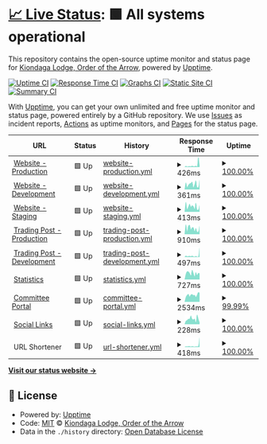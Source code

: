 # [📈 Live Status](https://status.kiondaga.org): <!--live status--> **🟩 All systems operational**

This repository contains the open-source uptime monitor and status page for [Kiondaga Lodge, Order of the Arrow](https://kiondaga.org), powered by [Upptime](https://github.com/upptime/upptime).

[![Uptime CI](https://github.com/kiondaga/status/workflows/Uptime%20CI/badge.svg)](https://github.com/kiondaga/status/actions?query=workflow%3A%22Uptime+CI%22)
[![Response Time CI](https://github.com/kiondaga/status/workflows/Response%20Time%20CI/badge.svg)](https://github.com/kiondaga/status/actions?query=workflow%3A%22Response+Time+CI%22)
[![Graphs CI](https://github.com/kiondaga/status/workflows/Graphs%20CI/badge.svg)](https://github.com/kiondaga/status/actions?query=workflow%3A%22Graphs+CI%22)
[![Static Site CI](https://github.com/kiondaga/status/workflows/Static%20Site%20CI/badge.svg)](https://github.com/kiondaga/status/actions?query=workflow%3A%22Static+Site+CI%22)
[![Summary CI](https://github.com/kiondaga/status/workflows/Summary%20CI/badge.svg)](https://github.com/kiondaga/status/actions?query=workflow%3A%22Summary+CI%22)

With [Upptime](https://upptime.js.org), you can get your own unlimited and free uptime monitor and status page, powered entirely by a GitHub repository. We use [Issues](https://github.com/kiondaga/status/issues) as incident reports, [Actions](https://github.com/kiondaga/status/actions) as uptime monitors, and [Pages](https://status.kiondaga.org) for the status page.

<!--start: status pages-->
<!-- This summary is generated by Upptime (https://github.com/upptime/upptime) -->
<!-- Do not edit this manually, your changes will be overwritten -->
<!-- prettier-ignore -->
| URL | Status | History | Response Time | Uptime |
| --- | ------ | ------- | ------------- | ------ |
| <img alt="" src="https://icons.duckduckgo.com/ip3/kiondaga.org.ico" height="13"> [Website - Production](https://kiondaga.org) | 🟩 Up | [website-production.yml](https://github.com/kiondaga/status/commits/HEAD/history/website-production.yml) | <details><summary><img alt="Response time graph" src="./graphs/website-production/response-time-week.png" height="20"> 426ms</summary><br><a href="https://status.kiondaga.org/history/website-production"><img alt="Response time 416" src="https://img.shields.io/endpoint?url=https%3A%2F%2Fraw.githubusercontent.com%2Fkiondaga%2Fstatus%2FHEAD%2Fapi%2Fwebsite-production%2Fresponse-time.json"></a><br><a href="https://status.kiondaga.org/history/website-production"><img alt="24-hour response time 251" src="https://img.shields.io/endpoint?url=https%3A%2F%2Fraw.githubusercontent.com%2Fkiondaga%2Fstatus%2FHEAD%2Fapi%2Fwebsite-production%2Fresponse-time-day.json"></a><br><a href="https://status.kiondaga.org/history/website-production"><img alt="7-day response time 426" src="https://img.shields.io/endpoint?url=https%3A%2F%2Fraw.githubusercontent.com%2Fkiondaga%2Fstatus%2FHEAD%2Fapi%2Fwebsite-production%2Fresponse-time-week.json"></a><br><a href="https://status.kiondaga.org/history/website-production"><img alt="30-day response time 416" src="https://img.shields.io/endpoint?url=https%3A%2F%2Fraw.githubusercontent.com%2Fkiondaga%2Fstatus%2FHEAD%2Fapi%2Fwebsite-production%2Fresponse-time-month.json"></a><br><a href="https://status.kiondaga.org/history/website-production"><img alt="1-year response time 416" src="https://img.shields.io/endpoint?url=https%3A%2F%2Fraw.githubusercontent.com%2Fkiondaga%2Fstatus%2FHEAD%2Fapi%2Fwebsite-production%2Fresponse-time-year.json"></a></details> | <details><summary><a href="https://status.kiondaga.org/history/website-production">100.00%</a></summary><a href="https://status.kiondaga.org/history/website-production"><img alt="All-time uptime 99.92%" src="https://img.shields.io/endpoint?url=https%3A%2F%2Fraw.githubusercontent.com%2Fkiondaga%2Fstatus%2FHEAD%2Fapi%2Fwebsite-production%2Fuptime.json"></a><br><a href="https://status.kiondaga.org/history/website-production"><img alt="24-hour uptime 100.00%" src="https://img.shields.io/endpoint?url=https%3A%2F%2Fraw.githubusercontent.com%2Fkiondaga%2Fstatus%2FHEAD%2Fapi%2Fwebsite-production%2Fuptime-day.json"></a><br><a href="https://status.kiondaga.org/history/website-production"><img alt="7-day uptime 100.00%" src="https://img.shields.io/endpoint?url=https%3A%2F%2Fraw.githubusercontent.com%2Fkiondaga%2Fstatus%2FHEAD%2Fapi%2Fwebsite-production%2Fuptime-week.json"></a><br><a href="https://status.kiondaga.org/history/website-production"><img alt="30-day uptime 99.92%" src="https://img.shields.io/endpoint?url=https%3A%2F%2Fraw.githubusercontent.com%2Fkiondaga%2Fstatus%2FHEAD%2Fapi%2Fwebsite-production%2Fuptime-month.json"></a><br><a href="https://status.kiondaga.org/history/website-production"><img alt="1-year uptime 99.92%" src="https://img.shields.io/endpoint?url=https%3A%2F%2Fraw.githubusercontent.com%2Fkiondaga%2Fstatus%2FHEAD%2Fapi%2Fwebsite-production%2Fuptime-year.json"></a></details>
| <img alt="" src="https://icons.duckduckgo.com/ip3/dev.kiondaga.org.ico" height="13"> [Website - Development](https://dev.kiondaga.org) | 🟩 Up | [website-development.yml](https://github.com/kiondaga/status/commits/HEAD/history/website-development.yml) | <details><summary><img alt="Response time graph" src="./graphs/website-development/response-time-week.png" height="20"> 361ms</summary><br><a href="https://status.kiondaga.org/history/website-development"><img alt="Response time 270" src="https://img.shields.io/endpoint?url=https%3A%2F%2Fraw.githubusercontent.com%2Fkiondaga%2Fstatus%2FHEAD%2Fapi%2Fwebsite-development%2Fresponse-time.json"></a><br><a href="https://status.kiondaga.org/history/website-development"><img alt="24-hour response time 269" src="https://img.shields.io/endpoint?url=https%3A%2F%2Fraw.githubusercontent.com%2Fkiondaga%2Fstatus%2FHEAD%2Fapi%2Fwebsite-development%2Fresponse-time-day.json"></a><br><a href="https://status.kiondaga.org/history/website-development"><img alt="7-day response time 361" src="https://img.shields.io/endpoint?url=https%3A%2F%2Fraw.githubusercontent.com%2Fkiondaga%2Fstatus%2FHEAD%2Fapi%2Fwebsite-development%2Fresponse-time-week.json"></a><br><a href="https://status.kiondaga.org/history/website-development"><img alt="30-day response time 270" src="https://img.shields.io/endpoint?url=https%3A%2F%2Fraw.githubusercontent.com%2Fkiondaga%2Fstatus%2FHEAD%2Fapi%2Fwebsite-development%2Fresponse-time-month.json"></a><br><a href="https://status.kiondaga.org/history/website-development"><img alt="1-year response time 270" src="https://img.shields.io/endpoint?url=https%3A%2F%2Fraw.githubusercontent.com%2Fkiondaga%2Fstatus%2FHEAD%2Fapi%2Fwebsite-development%2Fresponse-time-year.json"></a></details> | <details><summary><a href="https://status.kiondaga.org/history/website-development">100.00%</a></summary><a href="https://status.kiondaga.org/history/website-development"><img alt="All-time uptime 100.00%" src="https://img.shields.io/endpoint?url=https%3A%2F%2Fraw.githubusercontent.com%2Fkiondaga%2Fstatus%2FHEAD%2Fapi%2Fwebsite-development%2Fuptime.json"></a><br><a href="https://status.kiondaga.org/history/website-development"><img alt="24-hour uptime 100.00%" src="https://img.shields.io/endpoint?url=https%3A%2F%2Fraw.githubusercontent.com%2Fkiondaga%2Fstatus%2FHEAD%2Fapi%2Fwebsite-development%2Fuptime-day.json"></a><br><a href="https://status.kiondaga.org/history/website-development"><img alt="7-day uptime 100.00%" src="https://img.shields.io/endpoint?url=https%3A%2F%2Fraw.githubusercontent.com%2Fkiondaga%2Fstatus%2FHEAD%2Fapi%2Fwebsite-development%2Fuptime-week.json"></a><br><a href="https://status.kiondaga.org/history/website-development"><img alt="30-day uptime 100.00%" src="https://img.shields.io/endpoint?url=https%3A%2F%2Fraw.githubusercontent.com%2Fkiondaga%2Fstatus%2FHEAD%2Fapi%2Fwebsite-development%2Fuptime-month.json"></a><br><a href="https://status.kiondaga.org/history/website-development"><img alt="1-year uptime 100.00%" src="https://img.shields.io/endpoint?url=https%3A%2F%2Fraw.githubusercontent.com%2Fkiondaga%2Fstatus%2FHEAD%2Fapi%2Fwebsite-development%2Fuptime-year.json"></a></details>
| <img alt="" src="https://icons.duckduckgo.com/ip3/stage.kiondaga.org.ico" height="13"> [Website - Staging](https://stage.kiondaga.org) | 🟩 Up | [website-staging.yml](https://github.com/kiondaga/status/commits/HEAD/history/website-staging.yml) | <details><summary><img alt="Response time graph" src="./graphs/website-staging/response-time-week.png" height="20"> 413ms</summary><br><a href="https://status.kiondaga.org/history/website-staging"><img alt="Response time 288" src="https://img.shields.io/endpoint?url=https%3A%2F%2Fraw.githubusercontent.com%2Fkiondaga%2Fstatus%2FHEAD%2Fapi%2Fwebsite-staging%2Fresponse-time.json"></a><br><a href="https://status.kiondaga.org/history/website-staging"><img alt="24-hour response time 114" src="https://img.shields.io/endpoint?url=https%3A%2F%2Fraw.githubusercontent.com%2Fkiondaga%2Fstatus%2FHEAD%2Fapi%2Fwebsite-staging%2Fresponse-time-day.json"></a><br><a href="https://status.kiondaga.org/history/website-staging"><img alt="7-day response time 413" src="https://img.shields.io/endpoint?url=https%3A%2F%2Fraw.githubusercontent.com%2Fkiondaga%2Fstatus%2FHEAD%2Fapi%2Fwebsite-staging%2Fresponse-time-week.json"></a><br><a href="https://status.kiondaga.org/history/website-staging"><img alt="30-day response time 288" src="https://img.shields.io/endpoint?url=https%3A%2F%2Fraw.githubusercontent.com%2Fkiondaga%2Fstatus%2FHEAD%2Fapi%2Fwebsite-staging%2Fresponse-time-month.json"></a><br><a href="https://status.kiondaga.org/history/website-staging"><img alt="1-year response time 288" src="https://img.shields.io/endpoint?url=https%3A%2F%2Fraw.githubusercontent.com%2Fkiondaga%2Fstatus%2FHEAD%2Fapi%2Fwebsite-staging%2Fresponse-time-year.json"></a></details> | <details><summary><a href="https://status.kiondaga.org/history/website-staging">100.00%</a></summary><a href="https://status.kiondaga.org/history/website-staging"><img alt="All-time uptime 99.92%" src="https://img.shields.io/endpoint?url=https%3A%2F%2Fraw.githubusercontent.com%2Fkiondaga%2Fstatus%2FHEAD%2Fapi%2Fwebsite-staging%2Fuptime.json"></a><br><a href="https://status.kiondaga.org/history/website-staging"><img alt="24-hour uptime 100.00%" src="https://img.shields.io/endpoint?url=https%3A%2F%2Fraw.githubusercontent.com%2Fkiondaga%2Fstatus%2FHEAD%2Fapi%2Fwebsite-staging%2Fuptime-day.json"></a><br><a href="https://status.kiondaga.org/history/website-staging"><img alt="7-day uptime 100.00%" src="https://img.shields.io/endpoint?url=https%3A%2F%2Fraw.githubusercontent.com%2Fkiondaga%2Fstatus%2FHEAD%2Fapi%2Fwebsite-staging%2Fuptime-week.json"></a><br><a href="https://status.kiondaga.org/history/website-staging"><img alt="30-day uptime 99.92%" src="https://img.shields.io/endpoint?url=https%3A%2F%2Fraw.githubusercontent.com%2Fkiondaga%2Fstatus%2FHEAD%2Fapi%2Fwebsite-staging%2Fuptime-month.json"></a><br><a href="https://status.kiondaga.org/history/website-staging"><img alt="1-year uptime 99.92%" src="https://img.shields.io/endpoint?url=https%3A%2F%2Fraw.githubusercontent.com%2Fkiondaga%2Fstatus%2FHEAD%2Fapi%2Fwebsite-staging%2Fuptime-year.json"></a></details>
| <img alt="" src="https://icons.duckduckgo.com/ip3/tradingpost.kiondaga.org.ico" height="13"> [Trading Post - Production](https://tradingpost.kiondaga.org) | 🟩 Up | [trading-post-production.yml](https://github.com/kiondaga/status/commits/HEAD/history/trading-post-production.yml) | <details><summary><img alt="Response time graph" src="./graphs/trading-post-production/response-time-week.png" height="20"> 910ms</summary><br><a href="https://status.kiondaga.org/history/trading-post-production"><img alt="Response time 385" src="https://img.shields.io/endpoint?url=https%3A%2F%2Fraw.githubusercontent.com%2Fkiondaga%2Fstatus%2FHEAD%2Fapi%2Ftrading-post-production%2Fresponse-time.json"></a><br><a href="https://status.kiondaga.org/history/trading-post-production"><img alt="24-hour response time 108" src="https://img.shields.io/endpoint?url=https%3A%2F%2Fraw.githubusercontent.com%2Fkiondaga%2Fstatus%2FHEAD%2Fapi%2Ftrading-post-production%2Fresponse-time-day.json"></a><br><a href="https://status.kiondaga.org/history/trading-post-production"><img alt="7-day response time 910" src="https://img.shields.io/endpoint?url=https%3A%2F%2Fraw.githubusercontent.com%2Fkiondaga%2Fstatus%2FHEAD%2Fapi%2Ftrading-post-production%2Fresponse-time-week.json"></a><br><a href="https://status.kiondaga.org/history/trading-post-production"><img alt="30-day response time 385" src="https://img.shields.io/endpoint?url=https%3A%2F%2Fraw.githubusercontent.com%2Fkiondaga%2Fstatus%2FHEAD%2Fapi%2Ftrading-post-production%2Fresponse-time-month.json"></a><br><a href="https://status.kiondaga.org/history/trading-post-production"><img alt="1-year response time 385" src="https://img.shields.io/endpoint?url=https%3A%2F%2Fraw.githubusercontent.com%2Fkiondaga%2Fstatus%2FHEAD%2Fapi%2Ftrading-post-production%2Fresponse-time-year.json"></a></details> | <details><summary><a href="https://status.kiondaga.org/history/trading-post-production">100.00%</a></summary><a href="https://status.kiondaga.org/history/trading-post-production"><img alt="All-time uptime 100.00%" src="https://img.shields.io/endpoint?url=https%3A%2F%2Fraw.githubusercontent.com%2Fkiondaga%2Fstatus%2FHEAD%2Fapi%2Ftrading-post-production%2Fuptime.json"></a><br><a href="https://status.kiondaga.org/history/trading-post-production"><img alt="24-hour uptime 100.00%" src="https://img.shields.io/endpoint?url=https%3A%2F%2Fraw.githubusercontent.com%2Fkiondaga%2Fstatus%2FHEAD%2Fapi%2Ftrading-post-production%2Fuptime-day.json"></a><br><a href="https://status.kiondaga.org/history/trading-post-production"><img alt="7-day uptime 100.00%" src="https://img.shields.io/endpoint?url=https%3A%2F%2Fraw.githubusercontent.com%2Fkiondaga%2Fstatus%2FHEAD%2Fapi%2Ftrading-post-production%2Fuptime-week.json"></a><br><a href="https://status.kiondaga.org/history/trading-post-production"><img alt="30-day uptime 100.00%" src="https://img.shields.io/endpoint?url=https%3A%2F%2Fraw.githubusercontent.com%2Fkiondaga%2Fstatus%2FHEAD%2Fapi%2Ftrading-post-production%2Fuptime-month.json"></a><br><a href="https://status.kiondaga.org/history/trading-post-production"><img alt="1-year uptime 100.00%" src="https://img.shields.io/endpoint?url=https%3A%2F%2Fraw.githubusercontent.com%2Fkiondaga%2Fstatus%2FHEAD%2Fapi%2Ftrading-post-production%2Fuptime-year.json"></a></details>
| <img alt="" src="https://icons.duckduckgo.com/ip3/dev.tradingpost.kiondaga.org.ico" height="13"> [Trading Post - Development](https://dev.tradingpost.kiondaga.org) | 🟩 Up | [trading-post-development.yml](https://github.com/kiondaga/status/commits/HEAD/history/trading-post-development.yml) | <details><summary><img alt="Response time graph" src="./graphs/trading-post-development/response-time-week.png" height="20"> 497ms</summary><br><a href="https://status.kiondaga.org/history/trading-post-development"><img alt="Response time 572" src="https://img.shields.io/endpoint?url=https%3A%2F%2Fraw.githubusercontent.com%2Fkiondaga%2Fstatus%2FHEAD%2Fapi%2Ftrading-post-development%2Fresponse-time.json"></a><br><a href="https://status.kiondaga.org/history/trading-post-development"><img alt="24-hour response time 153" src="https://img.shields.io/endpoint?url=https%3A%2F%2Fraw.githubusercontent.com%2Fkiondaga%2Fstatus%2FHEAD%2Fapi%2Ftrading-post-development%2Fresponse-time-day.json"></a><br><a href="https://status.kiondaga.org/history/trading-post-development"><img alt="7-day response time 497" src="https://img.shields.io/endpoint?url=https%3A%2F%2Fraw.githubusercontent.com%2Fkiondaga%2Fstatus%2FHEAD%2Fapi%2Ftrading-post-development%2Fresponse-time-week.json"></a><br><a href="https://status.kiondaga.org/history/trading-post-development"><img alt="30-day response time 572" src="https://img.shields.io/endpoint?url=https%3A%2F%2Fraw.githubusercontent.com%2Fkiondaga%2Fstatus%2FHEAD%2Fapi%2Ftrading-post-development%2Fresponse-time-month.json"></a><br><a href="https://status.kiondaga.org/history/trading-post-development"><img alt="1-year response time 572" src="https://img.shields.io/endpoint?url=https%3A%2F%2Fraw.githubusercontent.com%2Fkiondaga%2Fstatus%2FHEAD%2Fapi%2Ftrading-post-development%2Fresponse-time-year.json"></a></details> | <details><summary><a href="https://status.kiondaga.org/history/trading-post-development">100.00%</a></summary><a href="https://status.kiondaga.org/history/trading-post-development"><img alt="All-time uptime 100.00%" src="https://img.shields.io/endpoint?url=https%3A%2F%2Fraw.githubusercontent.com%2Fkiondaga%2Fstatus%2FHEAD%2Fapi%2Ftrading-post-development%2Fuptime.json"></a><br><a href="https://status.kiondaga.org/history/trading-post-development"><img alt="24-hour uptime 100.00%" src="https://img.shields.io/endpoint?url=https%3A%2F%2Fraw.githubusercontent.com%2Fkiondaga%2Fstatus%2FHEAD%2Fapi%2Ftrading-post-development%2Fuptime-day.json"></a><br><a href="https://status.kiondaga.org/history/trading-post-development"><img alt="7-day uptime 100.00%" src="https://img.shields.io/endpoint?url=https%3A%2F%2Fraw.githubusercontent.com%2Fkiondaga%2Fstatus%2FHEAD%2Fapi%2Ftrading-post-development%2Fuptime-week.json"></a><br><a href="https://status.kiondaga.org/history/trading-post-development"><img alt="30-day uptime 100.00%" src="https://img.shields.io/endpoint?url=https%3A%2F%2Fraw.githubusercontent.com%2Fkiondaga%2Fstatus%2FHEAD%2Fapi%2Ftrading-post-development%2Fuptime-month.json"></a><br><a href="https://status.kiondaga.org/history/trading-post-development"><img alt="1-year uptime 100.00%" src="https://img.shields.io/endpoint?url=https%3A%2F%2Fraw.githubusercontent.com%2Fkiondaga%2Fstatus%2FHEAD%2Fapi%2Ftrading-post-development%2Fuptime-year.json"></a></details>
| <img alt="" src="https://icons.duckduckgo.com/ip3/stats.kiondaga.org.ico" height="13"> [Statistics](https://stats.kiondaga.org) | 🟩 Up | [statistics.yml](https://github.com/kiondaga/status/commits/HEAD/history/statistics.yml) | <details><summary><img alt="Response time graph" src="./graphs/statistics/response-time-week.png" height="20"> 727ms</summary><br><a href="https://status.kiondaga.org/history/statistics"><img alt="Response time 619" src="https://img.shields.io/endpoint?url=https%3A%2F%2Fraw.githubusercontent.com%2Fkiondaga%2Fstatus%2FHEAD%2Fapi%2Fstatistics%2Fresponse-time.json"></a><br><a href="https://status.kiondaga.org/history/statistics"><img alt="24-hour response time 399" src="https://img.shields.io/endpoint?url=https%3A%2F%2Fraw.githubusercontent.com%2Fkiondaga%2Fstatus%2FHEAD%2Fapi%2Fstatistics%2Fresponse-time-day.json"></a><br><a href="https://status.kiondaga.org/history/statistics"><img alt="7-day response time 727" src="https://img.shields.io/endpoint?url=https%3A%2F%2Fraw.githubusercontent.com%2Fkiondaga%2Fstatus%2FHEAD%2Fapi%2Fstatistics%2Fresponse-time-week.json"></a><br><a href="https://status.kiondaga.org/history/statistics"><img alt="30-day response time 619" src="https://img.shields.io/endpoint?url=https%3A%2F%2Fraw.githubusercontent.com%2Fkiondaga%2Fstatus%2FHEAD%2Fapi%2Fstatistics%2Fresponse-time-month.json"></a><br><a href="https://status.kiondaga.org/history/statistics"><img alt="1-year response time 619" src="https://img.shields.io/endpoint?url=https%3A%2F%2Fraw.githubusercontent.com%2Fkiondaga%2Fstatus%2FHEAD%2Fapi%2Fstatistics%2Fresponse-time-year.json"></a></details> | <details><summary><a href="https://status.kiondaga.org/history/statistics">100.00%</a></summary><a href="https://status.kiondaga.org/history/statistics"><img alt="All-time uptime 99.85%" src="https://img.shields.io/endpoint?url=https%3A%2F%2Fraw.githubusercontent.com%2Fkiondaga%2Fstatus%2FHEAD%2Fapi%2Fstatistics%2Fuptime.json"></a><br><a href="https://status.kiondaga.org/history/statistics"><img alt="24-hour uptime 100.00%" src="https://img.shields.io/endpoint?url=https%3A%2F%2Fraw.githubusercontent.com%2Fkiondaga%2Fstatus%2FHEAD%2Fapi%2Fstatistics%2Fuptime-day.json"></a><br><a href="https://status.kiondaga.org/history/statistics"><img alt="7-day uptime 100.00%" src="https://img.shields.io/endpoint?url=https%3A%2F%2Fraw.githubusercontent.com%2Fkiondaga%2Fstatus%2FHEAD%2Fapi%2Fstatistics%2Fuptime-week.json"></a><br><a href="https://status.kiondaga.org/history/statistics"><img alt="30-day uptime 99.85%" src="https://img.shields.io/endpoint?url=https%3A%2F%2Fraw.githubusercontent.com%2Fkiondaga%2Fstatus%2FHEAD%2Fapi%2Fstatistics%2Fuptime-month.json"></a><br><a href="https://status.kiondaga.org/history/statistics"><img alt="1-year uptime 99.85%" src="https://img.shields.io/endpoint?url=https%3A%2F%2Fraw.githubusercontent.com%2Fkiondaga%2Fstatus%2FHEAD%2Fapi%2Fstatistics%2Fuptime-year.json"></a></details>
| <img alt="" src="https://icons.duckduckgo.com/ip3/portal.kiondaga.org.ico" height="13"> [Committee Portal](https://portal.kiondaga.org) | 🟩 Up | [committee-portal.yml](https://github.com/kiondaga/status/commits/HEAD/history/committee-portal.yml) | <details><summary><img alt="Response time graph" src="./graphs/committee-portal/response-time-week.png" height="20"> 2534ms</summary><br><a href="https://status.kiondaga.org/history/committee-portal"><img alt="Response time 1059" src="https://img.shields.io/endpoint?url=https%3A%2F%2Fraw.githubusercontent.com%2Fkiondaga%2Fstatus%2FHEAD%2Fapi%2Fcommittee-portal%2Fresponse-time.json"></a><br><a href="https://status.kiondaga.org/history/committee-portal"><img alt="24-hour response time 6942" src="https://img.shields.io/endpoint?url=https%3A%2F%2Fraw.githubusercontent.com%2Fkiondaga%2Fstatus%2FHEAD%2Fapi%2Fcommittee-portal%2Fresponse-time-day.json"></a><br><a href="https://status.kiondaga.org/history/committee-portal"><img alt="7-day response time 2534" src="https://img.shields.io/endpoint?url=https%3A%2F%2Fraw.githubusercontent.com%2Fkiondaga%2Fstatus%2FHEAD%2Fapi%2Fcommittee-portal%2Fresponse-time-week.json"></a><br><a href="https://status.kiondaga.org/history/committee-portal"><img alt="30-day response time 1059" src="https://img.shields.io/endpoint?url=https%3A%2F%2Fraw.githubusercontent.com%2Fkiondaga%2Fstatus%2FHEAD%2Fapi%2Fcommittee-portal%2Fresponse-time-month.json"></a><br><a href="https://status.kiondaga.org/history/committee-portal"><img alt="1-year response time 1059" src="https://img.shields.io/endpoint?url=https%3A%2F%2Fraw.githubusercontent.com%2Fkiondaga%2Fstatus%2FHEAD%2Fapi%2Fcommittee-portal%2Fresponse-time-year.json"></a></details> | <details><summary><a href="https://status.kiondaga.org/history/committee-portal">99.99%</a></summary><a href="https://status.kiondaga.org/history/committee-portal"><img alt="All-time uptime 99.99%" src="https://img.shields.io/endpoint?url=https%3A%2F%2Fraw.githubusercontent.com%2Fkiondaga%2Fstatus%2FHEAD%2Fapi%2Fcommittee-portal%2Fuptime.json"></a><br><a href="https://status.kiondaga.org/history/committee-portal"><img alt="24-hour uptime 99.91%" src="https://img.shields.io/endpoint?url=https%3A%2F%2Fraw.githubusercontent.com%2Fkiondaga%2Fstatus%2FHEAD%2Fapi%2Fcommittee-portal%2Fuptime-day.json"></a><br><a href="https://status.kiondaga.org/history/committee-portal"><img alt="7-day uptime 99.99%" src="https://img.shields.io/endpoint?url=https%3A%2F%2Fraw.githubusercontent.com%2Fkiondaga%2Fstatus%2FHEAD%2Fapi%2Fcommittee-portal%2Fuptime-week.json"></a><br><a href="https://status.kiondaga.org/history/committee-portal"><img alt="30-day uptime 99.99%" src="https://img.shields.io/endpoint?url=https%3A%2F%2Fraw.githubusercontent.com%2Fkiondaga%2Fstatus%2FHEAD%2Fapi%2Fcommittee-portal%2Fuptime-month.json"></a><br><a href="https://status.kiondaga.org/history/committee-portal"><img alt="1-year uptime 99.99%" src="https://img.shields.io/endpoint?url=https%3A%2F%2Fraw.githubusercontent.com%2Fkiondaga%2Fstatus%2FHEAD%2Fapi%2Fcommittee-portal%2Fuptime-year.json"></a></details>
| <img alt="" src="https://icons.duckduckgo.com/ip3/social.kiondaga.org.ico" height="13"> [Social Links](https://social.kiondaga.org) | 🟩 Up | [social-links.yml](https://github.com/kiondaga/status/commits/HEAD/history/social-links.yml) | <details><summary><img alt="Response time graph" src="./graphs/social-links/response-time-week.png" height="20"> 228ms</summary><br><a href="https://status.kiondaga.org/history/social-links"><img alt="Response time 172" src="https://img.shields.io/endpoint?url=https%3A%2F%2Fraw.githubusercontent.com%2Fkiondaga%2Fstatus%2FHEAD%2Fapi%2Fsocial-links%2Fresponse-time.json"></a><br><a href="https://status.kiondaga.org/history/social-links"><img alt="24-hour response time 177" src="https://img.shields.io/endpoint?url=https%3A%2F%2Fraw.githubusercontent.com%2Fkiondaga%2Fstatus%2FHEAD%2Fapi%2Fsocial-links%2Fresponse-time-day.json"></a><br><a href="https://status.kiondaga.org/history/social-links"><img alt="7-day response time 228" src="https://img.shields.io/endpoint?url=https%3A%2F%2Fraw.githubusercontent.com%2Fkiondaga%2Fstatus%2FHEAD%2Fapi%2Fsocial-links%2Fresponse-time-week.json"></a><br><a href="https://status.kiondaga.org/history/social-links"><img alt="30-day response time 172" src="https://img.shields.io/endpoint?url=https%3A%2F%2Fraw.githubusercontent.com%2Fkiondaga%2Fstatus%2FHEAD%2Fapi%2Fsocial-links%2Fresponse-time-month.json"></a><br><a href="https://status.kiondaga.org/history/social-links"><img alt="1-year response time 172" src="https://img.shields.io/endpoint?url=https%3A%2F%2Fraw.githubusercontent.com%2Fkiondaga%2Fstatus%2FHEAD%2Fapi%2Fsocial-links%2Fresponse-time-year.json"></a></details> | <details><summary><a href="https://status.kiondaga.org/history/social-links">100.00%</a></summary><a href="https://status.kiondaga.org/history/social-links"><img alt="All-time uptime 100.00%" src="https://img.shields.io/endpoint?url=https%3A%2F%2Fraw.githubusercontent.com%2Fkiondaga%2Fstatus%2FHEAD%2Fapi%2Fsocial-links%2Fuptime.json"></a><br><a href="https://status.kiondaga.org/history/social-links"><img alt="24-hour uptime 100.00%" src="https://img.shields.io/endpoint?url=https%3A%2F%2Fraw.githubusercontent.com%2Fkiondaga%2Fstatus%2FHEAD%2Fapi%2Fsocial-links%2Fuptime-day.json"></a><br><a href="https://status.kiondaga.org/history/social-links"><img alt="7-day uptime 100.00%" src="https://img.shields.io/endpoint?url=https%3A%2F%2Fraw.githubusercontent.com%2Fkiondaga%2Fstatus%2FHEAD%2Fapi%2Fsocial-links%2Fuptime-week.json"></a><br><a href="https://status.kiondaga.org/history/social-links"><img alt="30-day uptime 100.00%" src="https://img.shields.io/endpoint?url=https%3A%2F%2Fraw.githubusercontent.com%2Fkiondaga%2Fstatus%2FHEAD%2Fapi%2Fsocial-links%2Fuptime-month.json"></a><br><a href="https://status.kiondaga.org/history/social-links"><img alt="1-year uptime 100.00%" src="https://img.shields.io/endpoint?url=https%3A%2F%2Fraw.githubusercontent.com%2Fkiondaga%2Fstatus%2FHEAD%2Fapi%2Fsocial-links%2Fuptime-year.json"></a></details>
| <img alt="" src="https://kiondaga.org/wp-content/uploads/2021/05/cropped-OA_Trademark-10-180x180.png" height="13"> URL Shortener | 🟩 Up | [url-shortener.yml](https://github.com/kiondaga/status/commits/HEAD/history/url-shortener.yml) | <details><summary><img alt="Response time graph" src="./graphs/url-shortener/response-time-week.png" height="20"> 418ms</summary><br><a href="https://status.kiondaga.org/history/url-shortener"><img alt="Response time 526" src="https://img.shields.io/endpoint?url=https%3A%2F%2Fraw.githubusercontent.com%2Fkiondaga%2Fstatus%2FHEAD%2Fapi%2Furl-shortener%2Fresponse-time.json"></a><br><a href="https://status.kiondaga.org/history/url-shortener"><img alt="24-hour response time 235" src="https://img.shields.io/endpoint?url=https%3A%2F%2Fraw.githubusercontent.com%2Fkiondaga%2Fstatus%2FHEAD%2Fapi%2Furl-shortener%2Fresponse-time-day.json"></a><br><a href="https://status.kiondaga.org/history/url-shortener"><img alt="7-day response time 418" src="https://img.shields.io/endpoint?url=https%3A%2F%2Fraw.githubusercontent.com%2Fkiondaga%2Fstatus%2FHEAD%2Fapi%2Furl-shortener%2Fresponse-time-week.json"></a><br><a href="https://status.kiondaga.org/history/url-shortener"><img alt="30-day response time 526" src="https://img.shields.io/endpoint?url=https%3A%2F%2Fraw.githubusercontent.com%2Fkiondaga%2Fstatus%2FHEAD%2Fapi%2Furl-shortener%2Fresponse-time-month.json"></a><br><a href="https://status.kiondaga.org/history/url-shortener"><img alt="1-year response time 526" src="https://img.shields.io/endpoint?url=https%3A%2F%2Fraw.githubusercontent.com%2Fkiondaga%2Fstatus%2FHEAD%2Fapi%2Furl-shortener%2Fresponse-time-year.json"></a></details> | <details><summary><a href="https://status.kiondaga.org/history/url-shortener">100.00%</a></summary><a href="https://status.kiondaga.org/history/url-shortener"><img alt="All-time uptime 100.00%" src="https://img.shields.io/endpoint?url=https%3A%2F%2Fraw.githubusercontent.com%2Fkiondaga%2Fstatus%2FHEAD%2Fapi%2Furl-shortener%2Fuptime.json"></a><br><a href="https://status.kiondaga.org/history/url-shortener"><img alt="24-hour uptime 100.00%" src="https://img.shields.io/endpoint?url=https%3A%2F%2Fraw.githubusercontent.com%2Fkiondaga%2Fstatus%2FHEAD%2Fapi%2Furl-shortener%2Fuptime-day.json"></a><br><a href="https://status.kiondaga.org/history/url-shortener"><img alt="7-day uptime 100.00%" src="https://img.shields.io/endpoint?url=https%3A%2F%2Fraw.githubusercontent.com%2Fkiondaga%2Fstatus%2FHEAD%2Fapi%2Furl-shortener%2Fuptime-week.json"></a><br><a href="https://status.kiondaga.org/history/url-shortener"><img alt="30-day uptime 100.00%" src="https://img.shields.io/endpoint?url=https%3A%2F%2Fraw.githubusercontent.com%2Fkiondaga%2Fstatus%2FHEAD%2Fapi%2Furl-shortener%2Fuptime-month.json"></a><br><a href="https://status.kiondaga.org/history/url-shortener"><img alt="1-year uptime 100.00%" src="https://img.shields.io/endpoint?url=https%3A%2F%2Fraw.githubusercontent.com%2Fkiondaga%2Fstatus%2FHEAD%2Fapi%2Furl-shortener%2Fuptime-year.json"></a></details>

<!--end: status pages-->

[**Visit our status website →**](https://status.kiondaga.org)

## 📄 License

- Powered by: [Upptime](https://github.com/upptime/upptime)
- Code: [MIT](./LICENSE) © [Kiondaga Lodge, Order of the Arrow](https://kiondaga.org)
- Data in the `./history` directory: [Open Database License](https://opendatacommons.org/licenses/odbl/1-0/)
